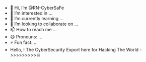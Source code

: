 - 👋 Hi, I’m @RN-CyberSaFe
- 👀 I’m interested in ...
- 🌱 I’m currently learning ...
- 💞️ I’m looking to collaborate on ...
- 📫 How to reach me ...
- 😄 Pronouns: ...
- ⚡ Fun fact: ..
- Hello, I The CyberSecurity Export here for Hacking The World ->>>>>>>>>☠
<!---
RN-CyberSaFe/RN-CyberSaFe is a ✨ special ✨ repository because its `README.md` (this file) appears on your GitHub profile.
You can click the Preview link to take a look at your changes.
--->

